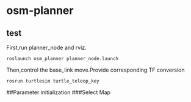 # osm-planner
## test
First,run planner_node and rviz.
```
roslaunch osm_planner planner_node.launch 
``` 

Then,control the base_link move.Provide corresponding TF conversion
```
rosrun turtlesim turtle_teleop_key
``` 
##Parameter initialization
###Select Map
